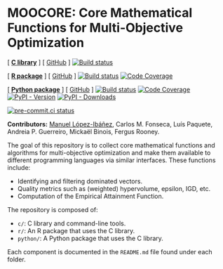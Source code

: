 MOOCORE: Core Mathematical Functions for Multi-Objective Optimization
=====================================================================

[ [**C library**][c-moocore-homepage] ] [ [GitHub][c-moocore-github] ] [![Build status][c-build-badge]][c-build-link]

[ [**R package**][r-moocore-homepage] ] [ [GitHub][r-moocore-github] ] [![Build status][r-build-badge]][r-build-link] [![Code Coverage][r-coverage-badge]][r-coverage-link]

[ [**Python package**][py-moocore-homepage] ] [ [GitHub][py-moocore-github] ] [![Build status][py-build-badge]][py-build-link] [![Code Coverage][py-coverage-badge]][py-coverage-link] [![PyPI - Version](https://img.shields.io/pypi/v/moocore?color=blue)][py-moocore-pypi] [![PyPI - Downloads](https://img.shields.io/pypi/dm/moocore)][py-moocore-pypi]


[![pre-commit.ci status](https://results.pre-commit.ci/badge/github/multi-objective/moocore/main.svg)](https://results.pre-commit.ci/latest/github/multi-objective/moocore/main)


**Contributors:**
    [Manuel López-Ibáñez](https://lopez-ibanez.eu), Carlos M. Fonseca, Luís Paquete, Andreia P. Guerreiro, Mickaël Binois, Fergus Rooney.

The goal of this repository is to collect core mathematical functions and algorithms for multi-objective optimization and make them available to different programming languages via similar interfaces. These functions include:

 * Identifying and filtering dominated vectors.
 * Quality metrics such as (weighted) hypervolume, epsilon, IGD, etc.
 * Computation of the Empirical Attainment Function.

The repository is composed of:

 * `c/`: C library and command-line tools.
 * `r/`: An R package that uses the C library.
 * `python/`: A Python package that uses the C library.

Each component is documented in the `README.md` file found under each folder.

[c-build-badge]: https://github.com/multi-objective/moocore/workflows/C/badge.svg
[c-build-link]: https://github.com/multi-objective/moocore/actions/workflows/C.yaml
[c-moocore-homepage]: https://github.com/multi-objective/moocore/tree/main/c#readme
[c-moocore-github]: https://github.com/multi-objective/moocore/tree/main/c#readme
[py-build-badge]: https://github.com/multi-objective/moocore/workflows/Python/badge.svg
[py-build-link]: https://github.com/multi-objective/moocore/actions/workflows/python.yaml
[py-coverage-badge]: https://codecov.io/gh/multi-objective/moocore/branch/main/graph/badge.svg?flag=python
[py-coverage-link]: https://app.codecov.io/gh/multi-objective/moocore/tree/main/python
[py-moocore-github]: https://github.com/multi-objective/moocore/tree/main/python#readme
[py-moocore-homepage]: https://multi-objective.github.io/moocore/python
[py-moocore-pypi]: https://pypi.org/project/moocore/
[r-build-badge]: https://github.com/multi-objective/moocore/workflows/R/badge.svg
[r-build-link]: https://github.com/multi-objective/moocore/actions/workflows/R.yaml
[r-coverage-badge]: https://codecov.io/gh/multi-objective/moocore/branch/main/graph/badge.svg?flag=R
[r-coverage-link]: https://app.codecov.io/gh/multi-objective/moocore/tree/main/r
[r-moocore-github]: https://github.com/multi-objective/moocore/tree/main/r#readme
[r-moocore-homepage]: https://multi-objective.github.io/moocore/r/
